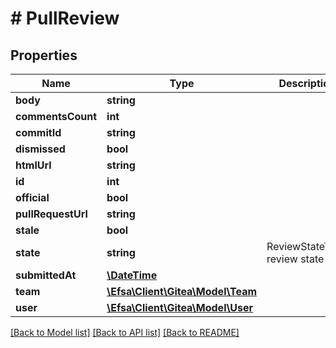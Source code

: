 # # PullReview

## Properties

Name | Type | Description | Notes
------------ | ------------- | ------------- | -------------
**body** | **string** |  | [optional]
**commentsCount** | **int** |  | [optional]
**commitId** | **string** |  | [optional]
**dismissed** | **bool** |  | [optional]
**htmlUrl** | **string** |  | [optional]
**id** | **int** |  | [optional]
**official** | **bool** |  | [optional]
**pullRequestUrl** | **string** |  | [optional]
**stale** | **bool** |  | [optional]
**state** | **string** | ReviewStateType review state type | [optional]
**submittedAt** | [**\DateTime**](\DateTime.md) |  | [optional]
**team** | [**\Efsa\Client\Gitea\Model\Team**](Team.md) |  | [optional]
**user** | [**\Efsa\Client\Gitea\Model\User**](User.md) |  | [optional]

[[Back to Model list]](../../README.md#models) [[Back to API list]](../../README.md#endpoints) [[Back to README]](../../README.md)
